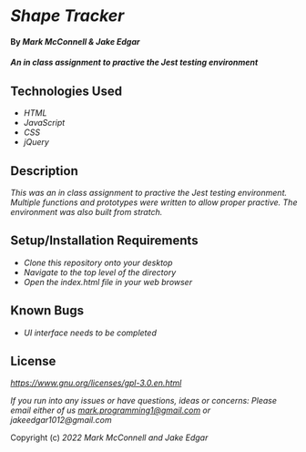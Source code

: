 # _Shape Tracker_
#### By _**Mark McConnell & Jake Edgar**_
#### _An in class assignment to practive the Jest testing environment_
## Technologies Used
* _HTML_
* _JavaScript_
* _CSS_
* _jQuery_
## Description
_This was an in class assignment to practive the Jest testing environment. Multiple functions and prototypes were written to allow proper practive. The environment was also built from stratch._
## Setup/Installation Requirements
* _Clone this repository onto your desktop_
* _Navigate to the top level of the directory_
* _Open the index.html file in your web browser_

## Known Bugs

* _UI interface needs to be completed_


## License

_https://www.gnu.org/licenses/gpl-3.0.en.html_

_If you run into any issues or have questions, ideas or concerns: Please email either of us mark.programming1@gmail.com or jakeedgar1012@gmail.com_

Copyright (c) _2022_ _Mark McConnell and  Jake  Edgar_
